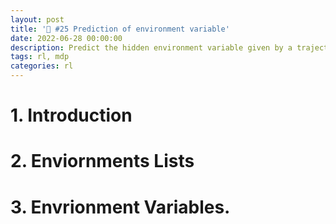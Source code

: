 ```yaml
---
layout: post
title: '💨 #25 Prediction of environment variable'
date: 2022-06-28 00:00:00
description: Predict the hidden environment variable given by a trajectory of the states and actions. 
tags: rl, mdp
categories: rl
---
```



# 1. Introduction 


# 2. Enviornments Lists 




# 3. Envrionment Variables. 

